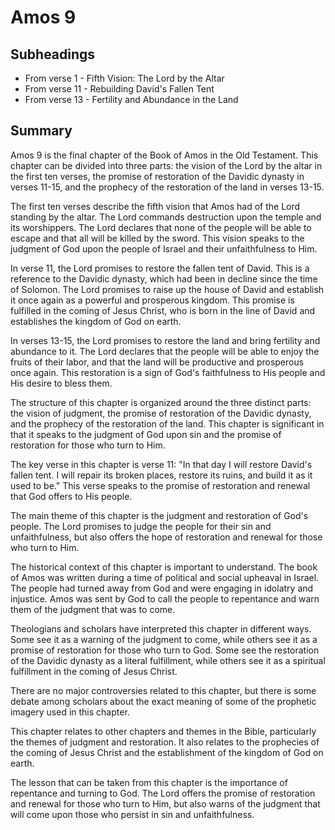 # Amos 9

## Subheadings

* From verse 1 - Fifth Vision: The Lord by the Altar
* From verse 11 - Rebuilding David's Fallen Tent
* From verse 13 - Fertility and Abundance in the Land

## Summary

Amos 9 is the final chapter of the Book of Amos in the Old Testament. This chapter can be divided into three parts: the vision of the Lord by the altar in the first ten verses, the promise of restoration of the Davidic dynasty in verses 11-15, and the prophecy of the restoration of the land in verses 13-15. 

The first ten verses describe the fifth vision that Amos had of the Lord standing by the altar. The Lord commands destruction upon the temple and its worshippers. The Lord declares that none of the people will be able to escape and that all will be killed by the sword. This vision speaks to the judgment of God upon the people of Israel and their unfaithfulness to Him.

In verse 11, the Lord promises to restore the fallen tent of David. This is a reference to the Davidic dynasty, which had been in decline since the time of Solomon. The Lord promises to raise up the house of David and establish it once again as a powerful and prosperous kingdom. This promise is fulfilled in the coming of Jesus Christ, who is born in the line of David and establishes the kingdom of God on earth.

In verses 13-15, the Lord promises to restore the land and bring fertility and abundance to it. The Lord declares that the people will be able to enjoy the fruits of their labor, and that the land will be productive and prosperous once again. This restoration is a sign of God's faithfulness to His people and His desire to bless them.

The structure of this chapter is organized around the three distinct parts: the vision of judgment, the promise of restoration of the Davidic dynasty, and the prophecy of the restoration of the land. This chapter is significant in that it speaks to the judgment of God upon sin and the promise of restoration for those who turn to Him. 

The key verse in this chapter is verse 11: "In that day I will restore David's fallen tent. I will repair its broken places, restore its ruins, and build it as it used to be." This verse speaks to the promise of restoration and renewal that God offers to His people.

The main theme of this chapter is the judgment and restoration of God's people. The Lord promises to judge the people for their sin and unfaithfulness, but also offers the hope of restoration and renewal for those who turn to Him.

The historical context of this chapter is important to understand. The book of Amos was written during a time of political and social upheaval in Israel. The people had turned away from God and were engaging in idolatry and injustice. Amos was sent by God to call the people to repentance and warn them of the judgment that was to come.

Theologians and scholars have interpreted this chapter in different ways. Some see it as a warning of the judgment to come, while others see it as a promise of restoration for those who turn to God. Some see the restoration of the Davidic dynasty as a literal fulfillment, while others see it as a spiritual fulfillment in the coming of Jesus Christ.

There are no major controversies related to this chapter, but there is some debate among scholars about the exact meaning of some of the prophetic imagery used in this chapter.

This chapter relates to other chapters and themes in the Bible, particularly the themes of judgment and restoration. It also relates to the prophecies of the coming of Jesus Christ and the establishment of the kingdom of God on earth.

The lesson that can be taken from this chapter is the importance of repentance and turning to God. The Lord offers the promise of restoration and renewal for those who turn to Him, but also warns of the judgment that will come upon those who persist in sin and unfaithfulness.